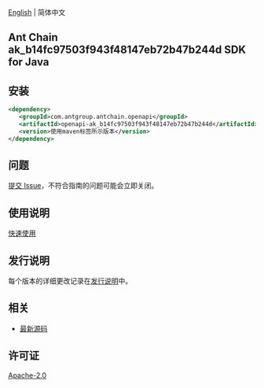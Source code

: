 [English](README.md) | 简体中文

## Ant Chain ak_b14fc97503f943f48147eb72b47b244d SDK for Java

## 安装

```xml
<dependency>
   <groupId>com.antgroup.antchain.openapi</groupId>
   <artifactId>openapi-ak_b14fc97503f943f48147eb72b47b244d</artifactId>
   <version>使用maven标签所示版本</version>
</dependency>
```

## 问题

[提交 Issue](https://github.com/alipay/antchain-openapi-prod-sdk/issues/new)，不符合指南的问题可能会立即关闭。

## 使用说明

[快速使用](https://github.com/alipay/antchain-openapi-prod-sdk)

## 发行说明

每个版本的详细更改记录在[发行说明](./ChangeLog.txt)中。

## 相关

- [最新源码](https://github.com/alipay/antchain-openapi-prod-sdk/)

## 许可证

[Apache-2.0](http://www.apache.org/licenses/LICENSE-2.0)
